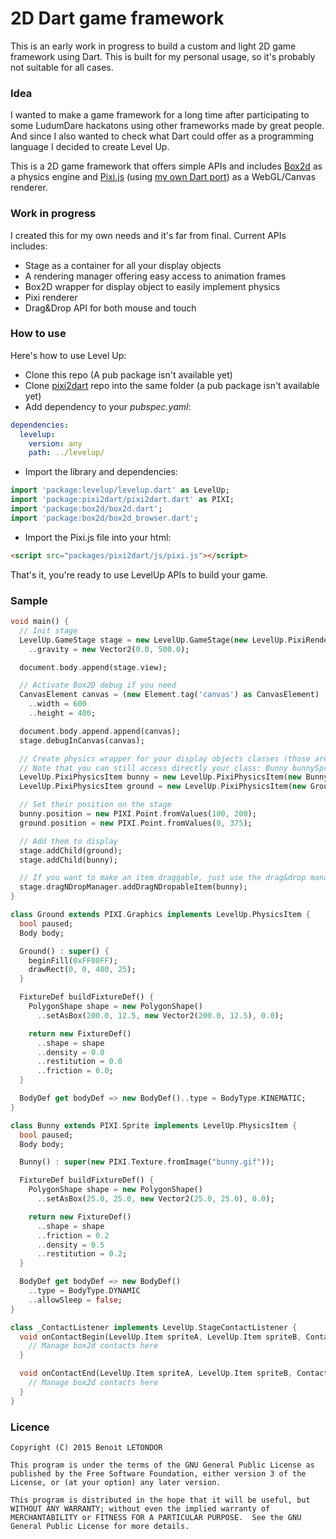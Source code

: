 # 2D Dart game framework

This is an early work in progress to build a custom and light 2D game framework using Dart. This is built for my personal usage, so it's probably not suitable for all cases.

### Idea

I wanted to make a game framework for a long time after participating to some LudumDare hackatons using other frameworks made by great people. And since I also wanted to check what Dart could offer as a programming language I decided to create Level Up.

This is a 2D game framework that offers simple APIs and includes [Box2d](http://box2d.org/) as a physics engine and [Pixi.js](http://www.pixijs.com/) (using [my own Dart port](https://github.com/benoitletondor/pixi2dart)) as a WebGL/Canvas renderer.

### Work in progress

I created this for my own needs and it's far from final. Current APIs includes:

- Stage as a container for all your display objects
- A rendering manager offering easy access to animation frames
- Box2D wrapper for display object to easily implement physics
- Pixi renderer
- Drag&Drop API for both mouse and touch

### How to use

Here's how to use Level Up:

- Clone this repo (A pub package isn't available yet)
- Clone [pixi2dart](https://github.com/benoitletondor/pixi2dart) repo into the same folder (a pub package isn't available yet)
- Add dependency to your _pubspec.yaml_:

```yaml
dependencies:
  levelup:
    version: any
    path: ../levelup/
```

- Import the library and dependencies:

```dart
import 'package:levelup/levelup.dart' as LevelUp;
import 'package:pixi2dart/pixi2dart.dart' as PIXI;
import 'package:box2d/box2d.dart';
import 'package:box2d/box2d_browser.dart';
```

- Import the Pixi.js file into your html:

```html
<script src="packages/pixi2dart/js/pixi.js"></script>
```

That's it, you're ready to use LevelUp APIs to build your game.

### Sample

```dart
void main() {
  // Init stage
  LevelUp.GameStage stage = new LevelUp.GameStage(new LevelUp.PixiRenderer(PIXI.autoDetectRenderer(600, 400)), new _ContactListener())
    ..gravity = new Vector2(0.0, 500.0);

  document.body.append(stage.view);

  // Activate Box2D debug if you need
  CanvasElement canvas = (new Element.tag('canvas') as CanvasElement)
    ..width = 600
    ..height = 400;

  document.body.append.append(canvas);
  stage.debugInCanvas(canvas);

  // Create physics wrapper for your display objects classes (those are physics enabled items, you can use _LevelUp.PixiItem_ if you don't want physics)
  // Note that you can still access directly your class: Bunny bunnySprite = bunny.item
  LevelUp.PixiPhysicsItem bunny = new LevelUp.PixiPhysicsItem(new Bunny()); 
  LevelUp.PixiPhysicsItem ground = new LevelUp.PixiPhysicsItem(new Ground());

  // Set their position on the stage
  bunny.position = new PIXI.Point.fromValues(100, 200);
  ground.position = new PIXI.Point.fromValues(0, 375);

  // Add them to display
  stage.addChild(ground);
  stage.addChild(bunny);

  // If you want to make an item draggable, just use the drag&drop manager
  stage.dragNDropManager.addDragNDropableItem(bunny);
}

class Ground extends PIXI.Graphics implements LevelUp.PhysicsItem {
  bool paused;
  Body body;

  Ground() : super() {
    beginFill(0xFF00FF);
    drawRect(0, 0, 400, 25);
  }

  FixtureDef buildFixtureDef() {
    PolygonShape shape = new PolygonShape()
      ..setAsBox(200.0, 12.5, new Vector2(200.0, 12.5), 0.0);

    return new FixtureDef()
      ..shape = shape
      ..density = 0.0
      ..restitution = 0.0
      ..friction = 0.0;
  }

  BodyDef get bodyDef => new BodyDef()..type = BodyType.KINEMATIC;
}

class Bunny extends PIXI.Sprite implements LevelUp.PhysicsItem {
  bool paused;
  Body body;

  Bunny() : super(new PIXI.Texture.fromImage("bunny.gif"));

  FixtureDef buildFixtureDef() {
    PolygonShape shape = new PolygonShape()
      ..setAsBox(25.0, 25.0, new Vector2(25.0, 25.0), 0.0);

    return new FixtureDef()
      ..shape = shape
      ..friction = 0.2
      ..density = 0.5
      ..restitution = 0.2;
  }

  BodyDef get bodyDef => new BodyDef()
    ..type = BodyType.DYNAMIC
    ..allowSleep = false;
}

class _ContactListener implements LevelUp.StageContactListener {
  void onContactBegin(LevelUp.Item spriteA, LevelUp.Item spriteB, Contact contact) {
  	// Manage box2d contacts here
  }

  void onContactEnd(LevelUp.Item spriteA, LevelUp.Item spriteB, Contact contact) {
  	// Manage box2d contacts here
  }
}

```

### Licence

    Copyright (C) 2015 Benoit LETONDOR

    This program is under the terms of the GNU General Public License as published by the Free Software Foundation, either version 3 of the License, or (at your option) any later version.

    This program is distributed in the hope that it will be useful, but WITHOUT ANY WARRANTY; without even the implied warranty of MERCHANTABILITY or FITNESS FOR A PARTICULAR PURPOSE.  See the GNU General Public License for more details.
